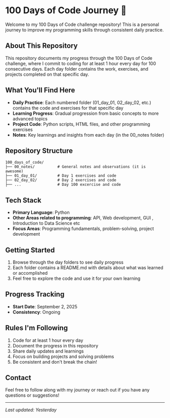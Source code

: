# 100 Days of Code Journey 🚀

Welcome to my 100 Days of Code challenge repository! This is a personal journey to improve my programming skills through consistent daily practice.

## About This Repository

This repository documents my progress through the 100 Days of Code challenge, where I commit to coding for at least 1 hour every day for 100 consecutive days. Each day folder contains the work, exercises, and projects completed on that specific day.

## What You'll Find Here

- **Daily Practice**: Each numbered folder (01_day_01, 02_day_02, etc.) contains the code and exercises for that specific day
- **Learning Progress**: Gradual progression from basic concepts to more advanced topics
- **Project Code**: Python scripts, HTML files, and other programming exercises
- **Notes**: Key learnings and insights from each day (in the 00_notes folder)

## Repository Structure

```
100_days_of_code/
├── 00_notes/          # General notes and observations (it is awesome)
├── 01_day_01/         # Day 1 exercises and code
├── 02_day_02/         # Day 2 exercises and code
├── ...                # Day 100 excercise and code
```


## Tech Stack

- **Primary Language**: Python 
- **Other Areas related to programming**: API, Web development, GUI , Introduction to Data Science etc
- **Focus Areas**: Programming fundamentals, problem-solving, project development

## Getting Started

1. Browse through the day folders to see daily progress
2. Each folder contains a README.md with details about what was learned or accomplished
3. Feel free to explore the code and use it for your own learning

## Progress Tracking

- **Start Date**: September 2, 2025
- **Consistency**: Ongoing

## Rules I'm Following

1. Code for at least 1 hour every day
2. Document the progress in this repository
3. Share daily updates and learnings
4. Focus on building projects and solving problems
5. Be consistent and don't break the chain!

## Contact

Feel free to follow along with my journey or reach out if you have any questions or suggestions!

---

*Last updated: Yesterday*
